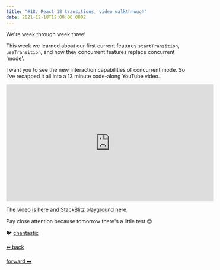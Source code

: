 ```yaml
---
title: "#18: React 18 transitions, video walkthrough"
date: 2021-12-18T12:00:00.000Z
---
```


We're week through week three!

This week we learned about our first current features `startTransition`, `useTransition`, and how they concurrent features replace concurrent 'mode'.

I want you to see the new interaction capabilities of concurrent mode. So I've recapped it all into a 13 minute code-along YouTube video.

<iframe width="560" height="315" src="https://www.youtube.com/embed/Kd0d-9RQHSw" title="YouTube video player" frameborder="0" allow="accelerometer; autoplay; clipboard-write; encrypted-media; gyroscope; picture-in-picture" allowfullscreen></iframe>

The [video is here](https://youtu.be/Kd0d-9RQHSw) and [StackBlitz playground here](https://stackblitz.com/edit/react-kyt8pm).

Pay close attention because tomorrow there's a little test 😊

🐦 [chantastic](https://chan.dev/twitter)

<div class="flex">

[⬅️ back](/lessons/reactholiday/2021/17)

<div class="mx-auto"></div>

[forward ➡️](/lessons/reactholiday/2021/19)

</div>
